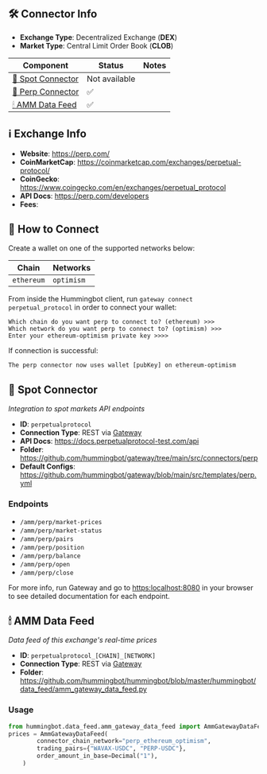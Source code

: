 ## 🛠 Connector Info

- **Exchange Type**: Decentralized Exchange (**DEX**)
- **Market Type**: Central Limit Order Book (**CLOB**)

| Component | Status | Notes | 
| --------- | ------ | ----- |
| [🔀 Spot Connector](#spot-connector) | Not available |
| [🔀 Perp Connector](#perp-connector) | ✅
| [🕯 AMM Data Feed](#amm-data-feed) | ✅ | 

## ℹ️ Exchange Info

- **Website**: <https://perp.com/>
- **CoinMarketCap**: <https://coinmarketcap.com/exchanges/perpetual-protocol/>
- **CoinGecko**: <https://www.coingecko.com/en/exchanges/perpetual_protocol>
- **API Docs**: <https://perp.com/developers>
- **Fees**: 

## 🔑 How to Connect

Create a wallet on one of the supported networks below:

| Chain | Networks | 
| ----- | -------- |
| `ethereum` | `optimism`

From inside the Hummingbot client, run `gateway connect perpetual_protocol` in order to connect your wallet:

```
Which chain do you want perp to connect to? (ethereum) >>>
Which network do you want perp to connect to? (optimism) >>>
Enter your ethereum-optimism private key >>>>
```

If connection is successful:
```
The perp connector now uses wallet [pubKey] on ethereum-optimism
```


## 🔀 Spot Connector
*Integration to spot markets API endpoints*

- **ID**: `perpetualprotocol`
- **Connection Type**: REST via [Gateway](/gateway)
- **API Docs**: <https://docs.perpetualprotocol-test.com/api>
- **Folder**: <https://github.com/hummingbot/gateway/tree/main/src/connectors/perp>
- **Default Configs**: <https://github.com/hummingbot/gateway/blob/main/src/templates/perp.yml>

### Endpoints

- `/amm/perp/market-prices`
- `/amm/perp/market-status`
- `/amm/perp/pairs`
- `/amm/perp/position`
- `/amm/perp/balance`
- `/amm/perp/open`
- `/amm/perp/close`

For more info, run Gateway and go to <https:localhost:8080> in your browser to see detailed documentation for each endpoint.

## 🕯 AMM Data Feed
*Data feed of this exchange's real-time prices*

- **ID**: `perpetualprotocol_[CHAIN]_[NETWORK]`
- **Connection Type**: REST via [Gateway](/gateway)
- **Folder**: <https://github.com/hummingbot/hummingbot/blob/master/hummingbot/data_feed/amm_gateway_data_feed.py>

### Usage

```python
from hummingbot.data_feed.amm_gateway_data_feed import AmmGatewayDataFeed
prices = AmmGatewayDataFeed(
        connector_chain_network="perp_ethereum_optimism",
        trading_pairs={"WAVAX-USDC", "PERP-USDC"},
        order_amount_in_base=Decimal("1"),
    )
```